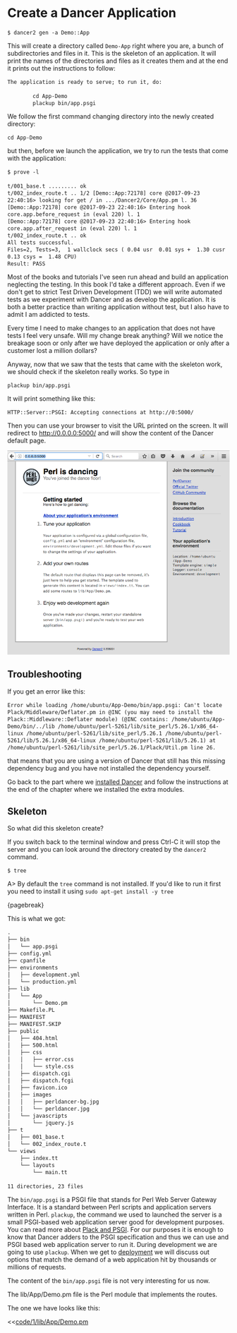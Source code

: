 # Create a Dancer Application



```
$ dancer2 gen -a Demo::App
```

This will create a directory called `Demo-App` right where you are, a bunch of subdirectories and files in it.
This is the skeleton of an application. It will print the names of the directories and files as it creates them
and at the end it prints out the instructions to follow:

```
The application is ready to serve; to run it, do:

        cd App-Demo
        plackup bin/app.psgi
```

We follow the first command changing directory into the newly created directory:

```
cd App-Demo
```

but then, before we launch the application, we try to run the tests that come with the application:

```
$ prove -l

t/001_base.t ......... ok
t/002_index_route.t .. 1/2 [Demo::App:72178] core @2017-09-23 22:40:16> looking for get / in .../Dancer2/Core/App.pm l. 36
[Demo::App:72178] core @2017-09-23 22:40:16> Entering hook core.app.before_request in (eval 220) l. 1
[Demo::App:72178] core @2017-09-23 22:40:16> Entering hook core.app.after_request in (eval 220) l. 1
t/002_index_route.t .. ok
All tests successful.
Files=2, Tests=3,  1 wallclock secs ( 0.04 usr  0.01 sys +  1.30 cusr  0.13 csys =  1.48 CPU)
Result: PASS
```

Most of the books and tutorials I've seen run ahead and build an application neglecting the testing. In this book I'd take a different approach.
Even if we don't get to strict Test Driven Development (TDD) we will write automated tests as we experiment with Dancer and as develop the application.
It is both a better practice than writing application without test, but I also have to admit I am addicted to tests.

Every time I need to make changes to an application that does not have tests I feel very unsafe. Will my change break anything? Will we notice the breakage
soon or only after we have deployed the application or only after a customer lost a million dollars?

Anyway, now that we saw that the tests that came with the skeleton work, we should check if the skeleton really works. So type in

```
plackup bin/app.psgi
```

It will print something like this:

```
HTTP::Server::PSGI: Accepting connections at http://0:5000/
```

Then you can use your browser to visit the URL printed on the screen. It will redirect to http://0.0.0.0:5000/
and will show the content of the Dancer default page.

![Dancer default page](images/dancer-default-page.png)


## Troubleshooting

If you get an error like this:

```
Error while loading /home/ubuntu/App-Demo/bin/app.psgi: Can't locate Plack/Middleware/Deflater.pm in @INC (you may need to install the Plack::Middleware::Deflater module) (@INC contains: /home/ubuntu/App-Demo/bin/../lib /home/ubuntu/perl-5261/lib/site_perl/5.26.1/x86_64-linux /home/ubuntu/perl-5261/lib/site_perl/5.26.1 /home/ubuntu/perl-5261/lib/5.26.1/x86_64-linux /home/ubuntu/perl-5261/lib/5.26.1) at /home/ubuntu/perl-5261/lib/site_perl/5.26.1/Plack/Util.pm line 26.
```

that means that you are using a version of Dancer that still has this missing dependency bug and you have not installed the dependency yourself.

Go back to the part where we [installed Dancer](#install-dancer) and follow the instructions at the end of the chapter where we installed the extra modules.

## Skeleton

So what did this skeleton create?

If you switch back to the terminal window and press Ctrl-C it will stop the server and you can look around the directory created by the `dancer2` command.


```
$ tree
```

A> By default the `tree` command is not installed. If you'd like to run it first you need to install it using `sudo apt-get install -y tree`

{pagebreak}

This is what we got:

```
.
├── bin
│   └── app.psgi
├── config.yml
├── cpanfile
├── environments
│   ├── development.yml
│   └── production.yml
├── lib
│   └── App
│       └── Demo.pm
├── Makefile.PL
├── MANIFEST
├── MANIFEST.SKIP
├── public
│   ├── 404.html
│   ├── 500.html
│   ├── css
│   │   ├── error.css
│   │   └── style.css
│   ├── dispatch.cgi
│   ├── dispatch.fcgi
│   ├── favicon.ico
│   ├── images
│   │   ├── perldancer-bg.jpg
│   │   └── perldancer.jpg
│   └── javascripts
│       └── jquery.js
├── t
│   ├── 001_base.t
│   └── 002_index_route.t
└── views
    ├── index.tt
    └── layouts
        └── main.tt

11 directories, 23 files
```

The `bin/app.psgi` is a PSGI file that stands for Perl Web Server Gateway Interface. It is a standard between Perl scripts and application servers written in Perl.
`plackup`, the command we used to launched the server is a small PSGI-based web application server good for development purposes.
You can read more about [Plack and PSGI](http://plackperl.org/). For our purposes it is enough to know that Dancer adders to the PSGI specification and thus we can use
and PSGI based web application server to run it. During development we are going to use `plackup`. When we get to [deployment](#deployment) we will discuss out options
that match the demand of a web application hit by thousands or millions of requests.

The content of the `bin/app.psgi` file is not very interesting for us now.

The lib/App/Demo.pm file is the Perl module that implements the routes.

The one we have looks like this:

<<[code/1/lib/App/Demo.pm](code/1/lib/App/Demo.pm)


